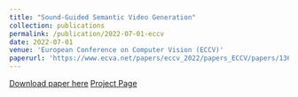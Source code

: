 ```yaml
---
title: "Sound-Guided Semantic Video Generation"
collection: publications
permalink: /publication/2022-07-01-eccv
date: 2022-07-01
venue: 'European Conference on Computer Vision (ECCV)'
paperurl: 'https://www.ecva.net/papers/eccv_2022/papers_ECCV/papers/136770034.pdf'
---
```


<!-- ![Overview](https://kuai-lab.github.io/eccv2022sound/image/title.png) -->

[Download paper here](https://www.ecva.net/papers/eccv_2022/papers_ECCV/papers/136770034.pdf)
[Project Page](https://kuai-lab.github.io/eccv2022sound/)